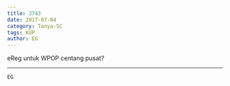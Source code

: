 ```yaml
---
title: 3743
date: 2017-07-04
category: Tanya-SC
tags: KUP
author: EG
---
```


eReg untuk WPOP centang pusat?

---



`EG`
